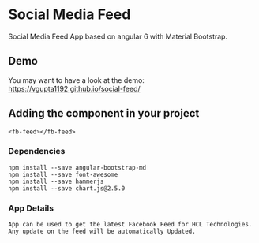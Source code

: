 # Social Media Feed
Social Media Feed App based on angular 6 with Material Bootstrap.

## Demo
You may want to have a look at the demo: https://vgupta1192.github.io/social-feed/

## Adding the component in your project
```
<fb-feed></fb-feed>
```

### Dependencies
```
npm install --save angular-bootstrap-md
npm install --save font-awesome
npm install --save hammerjs
npm install --save chart.js@2.5.0
```

### App Details
```
App can be used to get the latest Facebook Feed for HCL Technologies. Any update on the feed will be automatically Updated.
```
